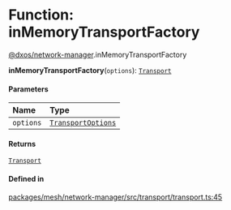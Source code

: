 # Function: inMemoryTransportFactory

[@dxos/network-manager](../modules/dxos_network_manager.md).inMemoryTransportFactory

**inMemoryTransportFactory**(`options`): [`Transport`](../interfaces/dxos_network_manager.Transport.md)

#### Parameters

| Name | Type |
| :------ | :------ |
| `options` | [`TransportOptions`](../interfaces/dxos_network_manager.TransportOptions.md) |

#### Returns

[`Transport`](../interfaces/dxos_network_manager.Transport.md)

#### Defined in

[packages/mesh/network-manager/src/transport/transport.ts:45](https://github.com/dxos/dxos/blob/main/packages/mesh/network-manager/src/transport/transport.ts#L45)
